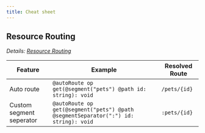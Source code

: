 ```yaml
---
title: Cheat sheet
---
```


## Resource Routing

_Details: [Resource Routing](./resource-routing.md)_

| Feature                  | Example                                                                             | Resolved Route |
| ------------------------ | ----------------------------------------------------------------------------------- | -------------- |
| Auto route               | `@autoRoute op get(@segment("pets") @path id: string): void`                        | `/pets/{id}`   |
| Custom segment seperator | `@autoRoute op get(@segment("pets") @path @segmentSeparator(":") id: string): void` | `:pets/{id}`   |
